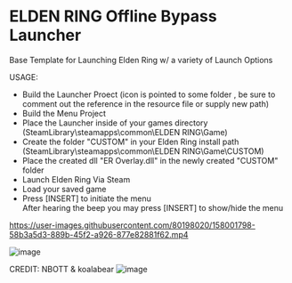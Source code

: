 # ELDEN RING Offline Bypass Launcher
Base Template for Launching Elden Ring w/ a variety of Launch Options  

USAGE:
- Build the Launcher Proect (icon is pointed to some folder , be sure to comment out the reference in the resource file or supply new path) 
- Build the Menu Project
- Place the Launcher inside of your games directory (SteamLibrary\steamapps\common\ELDEN RING\Game)  
- Create the folder "CUSTOM" in your Elden Ring install path (SteamLibrary\steamapps\common\ELDEN RING\Game\CUSTOM\)
- Place the created dll "ER Overlay.dll" in the newly created "CUSTOM" folder  
- Launch Elden Ring Via Steam  
- Load your saved game
- Press [INSERT] to initiate the menu  
After hearing the beep you may press [INSERT] to show/hide the menu 

https://user-images.githubusercontent.com/80198020/158001798-58b3a5d3-889b-45f2-a926-877e82881f62.mp4

![image](https://user-images.githubusercontent.com/80198020/158002510-b04ceec9-7f97-4bff-8d1c-a2dc34fa41ba.png)

CREDIT: NBOTT & koalabear
![image](https://user-images.githubusercontent.com/80198020/160305780-8cf8e33d-a2a7-4d72-93e5-48f58d65a0b0.png)
